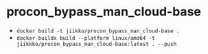 # procon_bypass_man_cloud-base
* `docker build -t jiikko/procon_bypass_man_cloud-base .`
* `docker buildx build --platform linux/amd64 -t jiikkko/procon_bypass_man_cloud-base:latest . --push`
